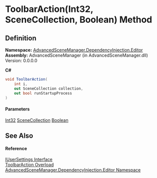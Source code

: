 # ToolbarAction(Int32, SceneCollection, Boolean) Method

## Definition

**Namespace:** [AdvancedSceneManager.DependencyInjection.Editor](N_AdvancedSceneManager_DependencyInjection_Editor.md)\
**Assembly:** AdvancedSceneManager (in AdvancedSceneManager.dll) Version: 0.0.0.0

**C#**

```c#
void ToolbarAction(
	int i,
	out SceneCollection collection,
	out bool runStartupProcess
)
```

#### Parameters

&#x20; [Int32](https://learn.microsoft.com/dotnet/api/system.int32)   [SceneCollection](T_AdvancedSceneManager_Models_SceneCollection.md)   [Boolean](https://learn.microsoft.com/dotnet/api/system.boolean)&#x20;

## See Also

#### Reference

[IUserSettings Interface](T_AdvancedSceneManager_DependencyInjection_Editor_IUserSettings.md)\
[ToolbarAction Overload](Overload_AdvancedSceneManager_DependencyInjection_Editor_IUserSettings_ToolbarAction.md)\
[AdvancedSceneManager.DependencyInjection.Editor Namespace](N_AdvancedSceneManager_DependencyInjection_Editor.md)
